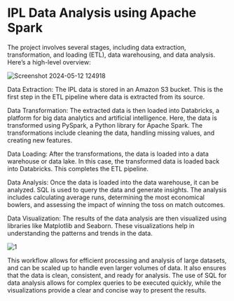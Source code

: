 # IPL Data Analysis using Apache Spark

The project involves several stages, including data extraction, transformation, and loading (ETL), data warehousing, and data analysis. Here’s a high-level overview:

![Screenshot 2024-05-12 124918](https://github.com/code-red-Marshall/IPL-Data-Pipeline-/assets/82904501/512c2fd4-57b6-45d1-a677-10c5d3673e80)



Data Extraction: The IPL data is stored in an Amazon S3 bucket. This is the first step in the ETL pipeline where data is extracted from its source.

Data Transformation: The extracted data is then loaded into Databricks, a platform for big data analytics and artificial intelligence. 
Here, the data is transformed using PySpark, a Python library for Apache Spark. The transformations include cleaning the data, handling missing values, and creating new features.

Data Loading: After the transformations, the data is loaded into a data warehouse or data lake. In this case, the transformed data is loaded back into Databricks. This completes the ETL pipeline.

Data Analysis: Once the data is loaded into the data warehouse, it can be analyzed. SQL is used to query the data and generate insights. 
The analysis includes calculating average runs, determining the most economical bowlers, and assessing the impact of winning the toss on match outcomes.

Data Visualization: The results of the data analysis are then visualized using libraries like Matplotlib and Seaborn. These visualizations help in understanding the patterns and trends in the data.

![1](https://github.com/code-red-Marshall/IPL-Data-Pipeline-/assets/82904501/72a159d8-e262-4f98-8f6f-c508a4ede80a)


This workflow allows for efficient processing and analysis of large datasets, and can be scaled up to handle even larger volumes of data.
It also ensures that the data is clean, consistent, and ready for analysis. 
The use of SQL for data analysis allows for complex queries to be executed quickly, while the visualizations provide a clear and concise way to present the results.
